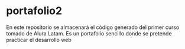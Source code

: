 # portafolio2
En este repositorio se almacenará el código generado del primer curso tomado de Alura Latam. Es un portafolio sencillo donde se pretende practicar el desarrollo web
